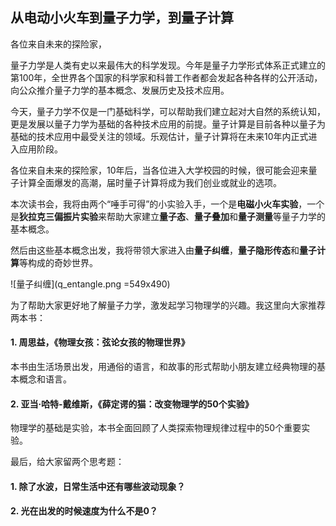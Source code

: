 从电动小火车到量子力学，到量子计算
---

各位来自未来的探险家，

量子力学是人类有史以来最伟大的科学发现。今年是量子力学形式体系正式建立的第100年，全世界各个国家的科学家和科普工作者都会发起各种各样的公开活动，向公众推介量子力学的基本概念、发展历史及技术应用。

今天，量子力学不仅是一门基础科学，可以帮助我们建立起对大自然的系统认知，更是发展以量子力学为基础的各种技术应用的前提。量子计算是目前各种以量子为基础的技术应用中最受关注的领域。乐观估计，量子计算将在未来10年内正式进入应用阶段。

各位来自未来的探险家，10年后，当各位进入大学校园的时候，很可能会迎来量子计算全面爆发的高潮，届时量子计算将成为我们创业或就业的选项。

本次读书会，我将由两个“唾手可得”的小实验入手，一个是**电磁小火车实验**，一个是**狄拉克三偏振片实验**来帮助大家建立**量子态**、**量子叠加**和**量子测量**等量子力学的基本概念。

然后由这些基本概念出发，我将带领大家进入由**量子纠缠**，**量子隐形传态**和**量子计算**等构成的奇妙世界。

![量子纠缠](q_entangle.png =549x490)

为了帮助大家更好地了解量子力学，激发起学习物理学的兴趣。我这里向大家推荐两本书：


#### 1. 周思益，《物理女孩：弦论女孩的物理世界》

本书由生活场景出发，用通俗的语言，和故事的形式帮助小朋友建立经典物理的基本概念和语言。

#### 2. 亚当·哈特-戴维斯，《薛定谔的猫：改变物理学的50个实验》

物理学的基础是实验，本书全面回顾了人类探索物理规律过程中的50个重要实验。


最后，给大家留两个思考题：

#### 1. 除了水波，日常生活中还有哪些波动现象？
#### 2. 光在出发的时候速度为什么不是0？



